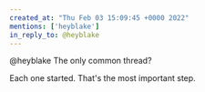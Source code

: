 ```yaml
---
created_at: "Thu Feb 03 15:09:45 +0000 2022"
mentions: ['heyblake']
in_reply_to: @heyblake
---
```


@heyblake The only common thread?

Each one started. That's the most important step.